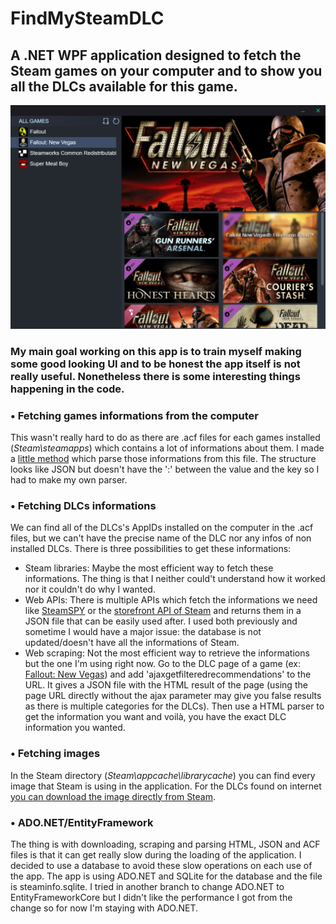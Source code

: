 # FindMySteamDLC

## A .NET WPF application designed to fetch the Steam games on your computer and to show you all the DLCs available for this game.

![capture](./img/capture.png)

### My main goal working on this app is to train myself making some good looking UI and to be honest the app itself is not really useful. Nonetheless there is some interesting things happening in the code.

### **• Fetching games informations from the computer**

This wasn't really hard to do as there are .acf files for each games installed (*Steam\steamapps*) which contains a lot of informations about them. I made a [little method](https://github.com/DrKrusto/FindMySteamDLC/blob/7e1106069c23767501cc00bcd203fcf203bbec69/FindMySteamDLC/src/Handlers/SteamInfo.cs#L67) which parse those informations from this file. The structure looks like JSON but doesn't have the ':' between the value and the key so I had to make my own parser.

### **• Fetching DLCs informations**

We can find all of the DLCs's AppIDs installed on the computer in the .acf files, but we can't have the precise name of the DLC nor any infos of non installed DLCs. There is three possibilities to get these informations:
- Steam libraries: Maybe the most efficient way to fetch these informations. The thing is that I neither could't understand how it worked nor it couldn't do why I wanted.
- Web APIs: There is multiple APIs which fetch the informations we need like [SteamSPY](https://steamspy.com/) or the [storefront API of Steam](https://wiki.teamfortress.com/wiki/User:RJackson/StorefrontAPI) and returns them in a JSON file that can be easily used after. I used both previously and sometime I would have a major issue: the database is not updated/doesn't have all the informations of Steam.
- Web scraping: Not the most efficient way to retrieve the informations but the one I'm using right now. Go to the DLC page of a game (ex: [Fallout: New Vegas](https://store.steampowered.com/dlc/22380/Fallout_New_Vegas/)) and add 'ajaxgetfilteredrecommendations' to the URL. It gives a JSON file with the HTML result of the page (using the page URL directly without the ajax parameter may give you false results as there is multiple categories for the DLCs). Then use a HTML parser to get the information you want and voilà, you have the exact DLC information you wanted.

### **• Fetching images**

In the Steam directory (*Steam\appcache\librarycache*) you can find every image that Steam is using in the application. For the DLCs found on internet [you can download the image directly from Steam](https://github.com/DrKrusto/FindMySteamDLC/blob/7e1106069c23767501cc00bcd203fcf203bbec69/FindMySteamDLC/src/Handlers/SteamInfo.cs#L191).

### **• ADO.NET/EntityFramework**

The thing is with downloading, scraping and parsing HTML, JSON and ACF files is that it can get really slow during the loading of the application. I decided to use a database to avoid these slow operations on each use of the app. The app is using ADO.NET and SQLite for the database and the file is steaminfo.sqlite. I tried in another branch to change ADO.NET to EntityFrameworkCore but I didn't like the performance I got from the change so for now I'm staying with ADO.NET.

